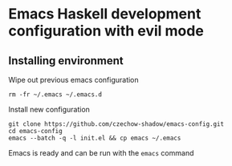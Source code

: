 # Emacs Haskell development configuration with evil mode

## Installing environment
Wipe out previous emacs configuration
```
rm -fr ~/.emacs ~/.emacs.d
```

Install new configuration
```
git clone https://github.com/czechow-shadow/emacs-config.git
cd emacs-config
emacs --batch -q -l init.el && cp emacs ~/.emacs
```

Emacs is ready and can be run with the  ```emacs``` command
